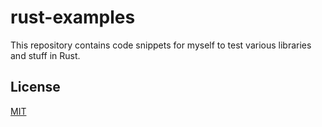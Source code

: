 # rust-examples

This repository contains code snippets for myself to test various libraries and stuff in Rust.

## License

[MIT](./LICENSE)
